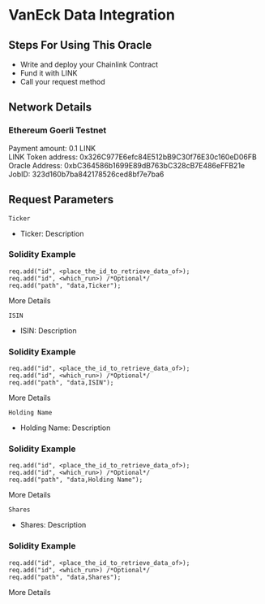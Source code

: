 <h1>VanEck Data Integration</h1>

<h2>Steps For Using This Oracle</h2>
<ul>
    <li>Write and deploy your Chainlink Contract</li>
    <li>Fund it with LINK</li>
    <li>Call your request method</li>
</ul>

<h2>Network Details</h2>
<h3>Ethereum Goerli Testnet</h3>
Payment amount: 0.1 LINK<br />
LINK Token address: 0x326C977E6efc84E512bB9C30f76E30c160eD06FB<br />
Oracle Address: 0xbC364586b1699E89dB763bC328cB7E486eFFB21e<br />
JobID: 323d160b7ba842178526ced8bf7e7ba6

<h2>Request Parameters</h2>

`Ticker`
<ul>
    <li>Ticker: Description</li>
</ul>

<h3>Solidity Example</h3>

`req.add("id", <place_the_id_to_retrieve_data_of>);` <br />
`req.add("id", <which_run>) /*Optional*/`<br />
`req.add("path", "data,Ticker");`

More Details

`ISIN`
<ul>
    <li>ISIN: Description</li>
</ul>

<h3>Solidity Example</h3>

`req.add("id", <place_the_id_to_retrieve_data_of>);` <br />
`req.add("id", <which_run>) /*Optional*/`<br />
`req.add("path", "data,ISIN");`

More Details

`Holding Name`
<ul>
    <li>Holding Name: Description</li>
</ul>

<h3>Solidity Example</h3>

`req.add("id", <place_the_id_to_retrieve_data_of>);` <br />
`req.add("id", <which_run>) /*Optional*/`<br />
`req.add("path", "data,Holding Name");`

More Details

`Shares`
<ul>
    <li>Shares: Description</li>
</ul>

<h3>Solidity Example</h3>

`req.add("id", <place_the_id_to_retrieve_data_of>);` <br />
`req.add("id", <which_run>) /*Optional*/`<br />
`req.add("path", "data,Shares");`

More Details